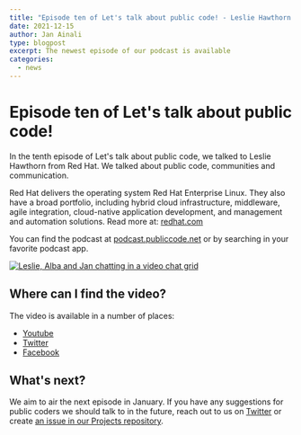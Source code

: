 ```yaml
---
title: "Episode ten of Let's talk about public code! - Leslie Hawthorn from Red Hat"
date: 2021-12-15
author: Jan Ainali
type: blogpost
excerpt: The newest episode of our podcast is available
categories:
  - news
---
```


# Episode ten of Let's talk about public code!

In the tenth episode of Let's talk about public code, we talked to Leslie Hawthorn from Red Hat.
We talked about public code, communities and communication.

Red Hat delivers the operating system Red Hat Enterprise Linux.
They also have a broad portfolio, including hybrid cloud infrastructure, middleware, agile integration, cloud-native application development, and management and automation solutions.
Read more at: [redhat.com](https://redhat.com/)

You can find the podcast at [podcast.publiccode.net](https://podcast.publiccode.net/e/10-leslie-hawthorn-red-hat/) or by searching in your favorite podcast app.

[![Leslie, Alba and Jan chatting in a video chat grid]({{site.url}}/assets/screenshot-episode-10.png)](https://www.youtube.com/watch?v=RnjR1c-foSA)

## Where can I find the video?

The video is available in a number of places:

- [Youtube](https://www.youtube.com/watch?v=RnjR1c-foSA)
- [Twitter](https://twitter.com/publiccodenet/status/1468898225193046016)
- [Facebook](https://www.facebook.com/publiccodenet/videos/268741368631723/)

## What's next?

We aim to air the next episode in January.
If you have any suggestions for public coders we should talk to in the future, reach out to us on [Twitter](https://twitter.com/publiccodenet) or create [an issue in our Projects repository](https://github.com/publiccodenet/projects/issues/new).
